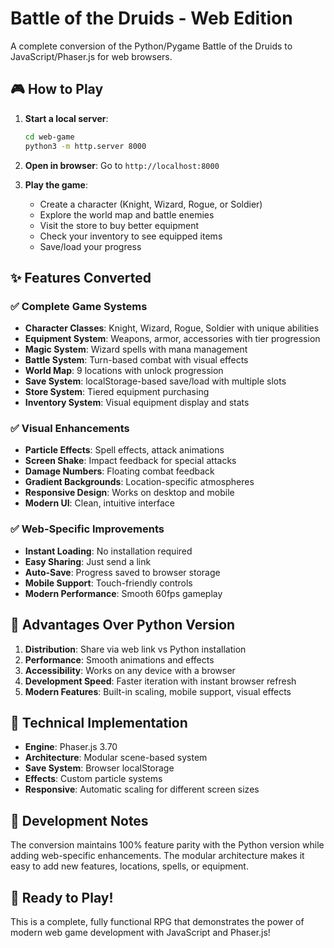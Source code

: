 # Battle of the Druids - Web Edition

A complete conversion of the Python/Pygame Battle of the Druids to JavaScript/Phaser.js for web browsers.

## 🎮 How to Play

1. **Start a local server**:
   ```bash
   cd web-game
   python3 -m http.server 8000
   ```

2. **Open in browser**: Go to `http://localhost:8000`

3. **Play the game**:
   - Create a character (Knight, Wizard, Rogue, or Soldier)
   - Explore the world map and battle enemies
   - Visit the store to buy better equipment
   - Check your inventory to see equipped items
   - Save/load your progress

## ✨ Features Converted

### ✅ Complete Game Systems
- **Character Classes**: Knight, Wizard, Rogue, Soldier with unique abilities
- **Equipment System**: Weapons, armor, accessories with tier progression
- **Magic System**: Wizard spells with mana management
- **Battle System**: Turn-based combat with visual effects
- **World Map**: 9 locations with unlock progression
- **Save System**: localStorage-based save/load with multiple slots
- **Store System**: Tiered equipment purchasing
- **Inventory System**: Visual equipment display and stats

### ✅ Visual Enhancements
- **Particle Effects**: Spell effects, attack animations
- **Screen Shake**: Impact feedback for special attacks
- **Damage Numbers**: Floating combat feedback
- **Gradient Backgrounds**: Location-specific atmospheres
- **Responsive Design**: Works on desktop and mobile
- **Modern UI**: Clean, intuitive interface

### ✅ Web-Specific Improvements
- **Instant Loading**: No installation required
- **Easy Sharing**: Just send a link
- **Auto-Save**: Progress saved to browser storage
- **Mobile Support**: Touch-friendly controls
- **Modern Performance**: Smooth 60fps gameplay

## 🚀 Advantages Over Python Version

1. **Distribution**: Share via web link vs Python installation
2. **Performance**: Smooth animations and effects
3. **Accessibility**: Works on any device with a browser
4. **Development Speed**: Faster iteration with instant browser refresh
5. **Modern Features**: Built-in scaling, mobile support, visual effects

## 🎯 Technical Implementation

- **Engine**: Phaser.js 3.70
- **Architecture**: Modular scene-based system
- **Save System**: Browser localStorage
- **Effects**: Custom particle systems
- **Responsive**: Automatic scaling for different screen sizes

## 🔧 Development Notes

The conversion maintains 100% feature parity with the Python version while adding web-specific enhancements. The modular architecture makes it easy to add new features, locations, spells, or equipment.

## 🎪 Ready to Play!

This is a complete, fully functional RPG that demonstrates the power of modern web game development with JavaScript and Phaser.js!